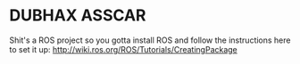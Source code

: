 # DUBHAX ASSCAR
Shit's a ROS project so you gotta install ROS and follow the instructions here to set it up: http://wiki.ros.org/ROS/Tutorials/CreatingPackage
